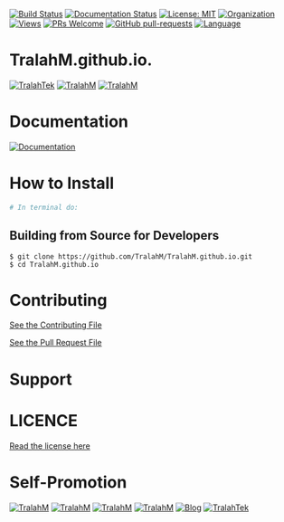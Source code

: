 
[![Build Status](https://travis-ci.com/TralahM/TralahM.github.io.svg?branch=master)](https://travis-ci.com/TralahM/TralahM.github.io)
[![Documentation Status](https://readthedocs.org/projects/TralahM.github.io/badge/?version=latest)](https://TralahM.github.io.readthedocs.io/en/latest/?badge=latest)
[![License: MIT](https://img.shields.io/badge/License-MIT-green.svg)](https://opensource.org/licenses/MIT)
[![Organization](https://img.shields.io/badge/Org-TralahTek-blue.svg)](https://github.com/TralahTek)
[![Views](http://hits.dwyl.io/TralahM/TralahM.github.io.svg)](http://dwyl.io/TralahM/TralahM.github.io)
[![PRs Welcome](https://img.shields.io/badge/PRs-Welcome-brightgreen.svg?style=flat-square)](https://github.com/TralahM/TralahM.github.io/pull/)
[![GitHub pull-requests](https://img.shields.io/badge/Issues-pr-red.svg?style=flat-square)](https://github.com/TralahM/TralahM.github.io/pull/)
[![Language](https://img.shields.io/badge/Language-ruby-701516.svg)](https://github.com/TralahM)

# TralahM.github.io.


[![TralahTek](https://img.shields.io/badge/Organization-TralahTek-black.svg?style=for-the-badge)](https://github.com/TralahTek)
[![TralahM](https://img.shields.io/badge/Engineer-TralahM-blue.svg?style=for-the-badge)](https://github.com/TralahM)
[![TralahM](https://img.shields.io/badge/Maintainer-TralahM-green.svg?style=for-the-badge)](https://github.com/TralahM)

# Documentation

[![Documentation](https://img.shields.io/badge/Docs-TralahM.github.io-blue.svg?style=for-the-badge)](https://github.com/TralahM/TralahM.github.io)

# How to Install
```bash
# In terminal do:
```

## Building from Source for Developers

```console
$ git clone https://github.com/TralahM/TralahM.github.io.git
$ cd TralahM.github.io
```

# Contributing
[See the Contributing File](CONTRIBUTING.rst)


[See the Pull Request File](PULL_REQUEST_TEMPLATE.md)


# Support

# LICENCE

[Read the license here](LICENSE)


# Self-Promotion

[![TralahM](https://img.shields.io/badge/Twitter-TralahM-blue.svg?style=for-the-badge)](https://twitter.com/TralahM/?target=_blank)
[![TralahM](https://img.shields.io/badge/Github-TralahM-black.svg?style=for-the-badge)](https://github.com/TralahM/?target=_blank)
[![TralahM](https://img.shields.io/badge/Kaggle-TralahM-purple.svg?style=for-the-badge)](https://kaggle.com/TralahM/?target=_blank)
[![TralahM](https://img.shields.io/badge/LinkedIn-TralahM-red.svg?style=for-the-badge)](https://linkedin.com/in/TralahM/?target=_blank)
[![Blog](https://img.shields.io/badge/Blog-tralahm.tralahtek.com-blue.svg?style=for-the-badge)](https://tralahm.tralahtek.com/?target=_blank)
[![TralahTek](https://img.shields.io/badge/Organization-TralahTek-cyan.svg?style=for-the-badge)](https://tralahtek.com/?target=_blank)


